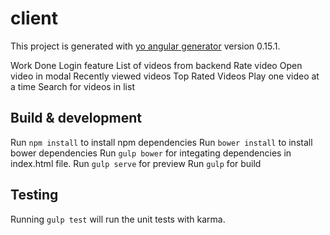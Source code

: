 # client



This project is generated with [yo angular generator](https://github.com/yeoman/generator-angular)
version 0.15.1.

Work Done
Login feature
List of videos from backend
Rate video
Open video in modal
Recently viewed videos
Top Rated Videos
Play one video at a time
Search for videos in list

## Build & development

Run `npm install` to install npm dependencies
Run `bower install` to install bower dependencies
Run `gulp bower` for integating dependencies in index.html file.
Run `gulp serve` for preview
Run `gulp` for build

## Testing
Running `gulp test` will run the unit tests with karma.
